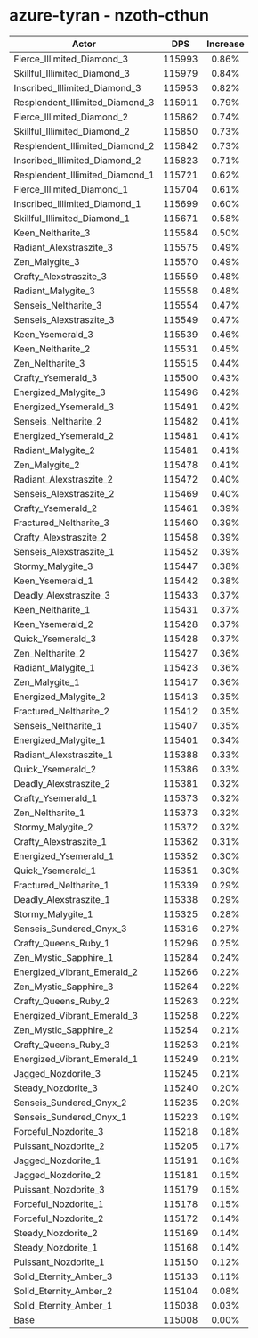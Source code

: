 # azure-tyran - nzoth-cthun
| Actor | DPS | Increase |
|---|:---:|:---:|
|Fierce_Illimited_Diamond_3|115993|0.86%|
|Skillful_Illimited_Diamond_3|115979|0.84%|
|Inscribed_Illimited_Diamond_3|115953|0.82%|
|Resplendent_Illimited_Diamond_3|115911|0.79%|
|Fierce_Illimited_Diamond_2|115862|0.74%|
|Skillful_Illimited_Diamond_2|115850|0.73%|
|Resplendent_Illimited_Diamond_2|115842|0.73%|
|Inscribed_Illimited_Diamond_2|115823|0.71%|
|Resplendent_Illimited_Diamond_1|115721|0.62%|
|Fierce_Illimited_Diamond_1|115704|0.61%|
|Inscribed_Illimited_Diamond_1|115699|0.60%|
|Skillful_Illimited_Diamond_1|115671|0.58%|
|Keen_Neltharite_3|115584|0.50%|
|Radiant_Alexstraszite_3|115575|0.49%|
|Zen_Malygite_3|115570|0.49%|
|Crafty_Alexstraszite_3|115559|0.48%|
|Radiant_Malygite_3|115558|0.48%|
|Senseis_Neltharite_3|115554|0.47%|
|Senseis_Alexstraszite_3|115549|0.47%|
|Keen_Ysemerald_3|115539|0.46%|
|Keen_Neltharite_2|115531|0.45%|
|Zen_Neltharite_3|115515|0.44%|
|Crafty_Ysemerald_3|115500|0.43%|
|Energized_Malygite_3|115496|0.42%|
|Energized_Ysemerald_3|115491|0.42%|
|Senseis_Neltharite_2|115482|0.41%|
|Energized_Ysemerald_2|115481|0.41%|
|Radiant_Malygite_2|115481|0.41%|
|Zen_Malygite_2|115478|0.41%|
|Radiant_Alexstraszite_2|115472|0.40%|
|Senseis_Alexstraszite_2|115469|0.40%|
|Crafty_Ysemerald_2|115461|0.39%|
|Fractured_Neltharite_3|115460|0.39%|
|Crafty_Alexstraszite_2|115458|0.39%|
|Senseis_Alexstraszite_1|115452|0.39%|
|Stormy_Malygite_3|115447|0.38%|
|Keen_Ysemerald_1|115442|0.38%|
|Deadly_Alexstraszite_3|115433|0.37%|
|Keen_Neltharite_1|115431|0.37%|
|Keen_Ysemerald_2|115428|0.37%|
|Quick_Ysemerald_3|115428|0.37%|
|Zen_Neltharite_2|115427|0.36%|
|Radiant_Malygite_1|115423|0.36%|
|Zen_Malygite_1|115417|0.36%|
|Energized_Malygite_2|115413|0.35%|
|Fractured_Neltharite_2|115412|0.35%|
|Senseis_Neltharite_1|115407|0.35%|
|Energized_Malygite_1|115401|0.34%|
|Radiant_Alexstraszite_1|115388|0.33%|
|Quick_Ysemerald_2|115386|0.33%|
|Deadly_Alexstraszite_2|115381|0.32%|
|Crafty_Ysemerald_1|115373|0.32%|
|Zen_Neltharite_1|115373|0.32%|
|Stormy_Malygite_2|115372|0.32%|
|Crafty_Alexstraszite_1|115362|0.31%|
|Energized_Ysemerald_1|115352|0.30%|
|Quick_Ysemerald_1|115351|0.30%|
|Fractured_Neltharite_1|115339|0.29%|
|Deadly_Alexstraszite_1|115338|0.29%|
|Stormy_Malygite_1|115325|0.28%|
|Senseis_Sundered_Onyx_3|115316|0.27%|
|Crafty_Queens_Ruby_1|115296|0.25%|
|Zen_Mystic_Sapphire_1|115284|0.24%|
|Energized_Vibrant_Emerald_2|115266|0.22%|
|Zen_Mystic_Sapphire_3|115264|0.22%|
|Crafty_Queens_Ruby_2|115263|0.22%|
|Energized_Vibrant_Emerald_3|115258|0.22%|
|Zen_Mystic_Sapphire_2|115254|0.21%|
|Crafty_Queens_Ruby_3|115253|0.21%|
|Energized_Vibrant_Emerald_1|115249|0.21%|
|Jagged_Nozdorite_3|115245|0.21%|
|Steady_Nozdorite_3|115240|0.20%|
|Senseis_Sundered_Onyx_2|115235|0.20%|
|Senseis_Sundered_Onyx_1|115223|0.19%|
|Forceful_Nozdorite_3|115218|0.18%|
|Puissant_Nozdorite_2|115205|0.17%|
|Jagged_Nozdorite_1|115191|0.16%|
|Jagged_Nozdorite_2|115181|0.15%|
|Puissant_Nozdorite_3|115179|0.15%|
|Forceful_Nozdorite_1|115178|0.15%|
|Forceful_Nozdorite_2|115172|0.14%|
|Steady_Nozdorite_2|115169|0.14%|
|Steady_Nozdorite_1|115168|0.14%|
|Puissant_Nozdorite_1|115150|0.12%|
|Solid_Eternity_Amber_3|115133|0.11%|
|Solid_Eternity_Amber_2|115104|0.08%|
|Solid_Eternity_Amber_1|115038|0.03%|
|Base|115008|0.00%|
